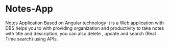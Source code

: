 # Notes-App
Notes Application Based on Angular technology
It is a Web application with DBS helps you to with providing organization and productivity to take notes with title and description, you can also delete , update and search (Real Time search) using APIs.
